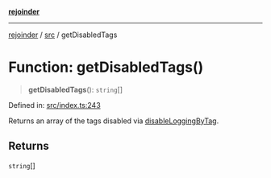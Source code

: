 [**rejoinder**](../../README.md)

***

[rejoinder](../../README.md) / [src](../README.md) / getDisabledTags

# Function: getDisabledTags()

> **getDisabledTags**(): `string`[]

Defined in: [src/index.ts:243](https://github.com/Xunnamius/rejoinder/blob/ca03dc95b439565d6c2438e8d0f7697514c85819/src/index.ts#L243)

Returns an array of the tags disabled via [disableLoggingByTag](disableLoggingByTag.md).

## Returns

`string`[]

